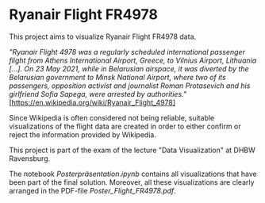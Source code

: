 # Ryanair Flight FR4978

This project aims to visualize Ryanair Flight FR4978 data.

*"Ryanair Flight 4978 was a regularly scheduled international passenger flight from Athens International Airport, Greece, to Vilnius Airport, Lithuania [...]. On 23 May 2021, while in Belarusian airspace, it was diverted by the Belarusian government to Minsk National Airport, where two of its passengers, opposition activist and journalist Roman Protasevich and his girlfriend Sofia Sapega, were arrested by authorities."* [https://en.wikipedia.org/wiki/Ryanair_Flight_4978]

Since Wikipedia is often considered not being reliable, suitable visualizations of the flight data are created in order to either confirm or reject the information provided by Wikipedia.

This project is part of the exam of the lecture "Data Visualization" at DHBW Ravensburg.

The notebook *Posterpräsentation.ipynb* contains all visualizations that have been part of the final solution. Moreover, all these visualizations are clearly arranged in the PDF-file *Poster_Flight_FR4978.pdf*.
